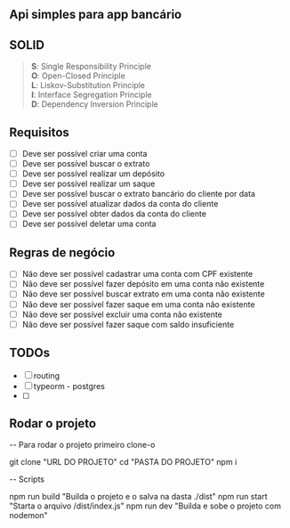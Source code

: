 ## Api simples para app bancário

## SOLID

> **S**: Single Responsibility Principle<br>
> **O**: Open-Closed Principle<br>
> **L**: Liskov-Substitution Principle<br>
> **I**: Interface Segregation Principle<br>
> **D**: Dependency Inversion Principle<br>

## Requisitos

- [ ] Deve ser possível criar uma conta
- [ ] Deve ser possível buscar o extrato
- [ ] Deve ser possível realizar um depósito
- [ ] Deve ser possível realizar um saque
- [ ] Deve ser possível buscar o extrato bancário do cliente por data
- [ ] Deve ser possível atualizar dados da conta do cliente
- [ ] Deve ser possível obter dados da conta do cliente
- [ ] Deve ser possível deletar uma conta

## Regras de negócio

- [ ] Não deve ser possível cadastrar uma conta com CPF existente
- [ ] Não deve ser possível fazer depósito em uma conta não existente
- [ ] Não deve ser possível buscar extrato em uma conta não existente
- [ ] Não deve ser possível fazer saque em uma conta não existente
- [ ] Não deve ser possível excluir uma conta não existente
- [ ] Não deve ser possível fazer saque com saldo insuficiente

## TODOs

- [ ] routing
- [ ] typeorm - postgres
- [ ]

## Rodar o projeto

-- Para rodar o projeto primeiro clone-o

git clone "URL DO PROJETO"
cd "PASTA DO PROJETO"
npm i

-- Scripts

npm run build "Builda o projeto e o salva na dasta ./dist"
npm run start "Starta o arquivo /dist/index.js"
npm run dev "Builda e sobe o projeto com nodemon"
